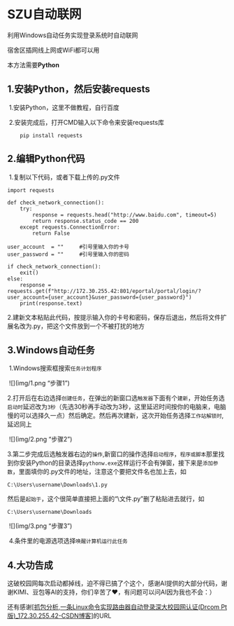 # SZU自动联网

利用Windows自动任务实现登录系统时自动联网

宿舍区插网线上网或WiFi都可以用

本方法需要**Python**



## 1.安装Python，然后安装requests

​	1.安装Python，这里不做教程，自行百度

​	2.安装完成后，打开CMD输入以下命令来安装requests库

```
	pip install requests
```



## 2.编辑Python代码

​	1.复制以下代码，或者下载上传的.py文件

```
import requests

def check_network_connection():
    try:
        response = requests.head("http://www.baidu.com", timeout=5)
        return response.status_code == 200
    except requests.ConnectionError:
        return False

user_account  = ""     #引号里输入你的卡号
user_password = ""     #引号里输入你的密码

if check_network_connection():
    exit()
else:
    response = requests.get(f"http://172.30.255.42:801/eportal/portal/login/?user_account={user_account}&user_password={user_password}")
    print(response.text)
```

​	2.建新文本粘贴此代码，按提示输入你的卡号和密码，保存后退出，然后将文件扩展名改为.py，把这个文件放到一个不被打扰的地方



## 3.Windows自动任务

​	1.Windows搜索框搜索`任务计划程序`

​	![](img/1.png “步骤1”)

​	2.打开后在右边选择`创建任务`，在弹出的新窗口选`触发器`下面有个`建新`，开始任务选`启动时`延迟改为`3秒`（先选30秒再手动改为3秒，这里延迟时间按你的电脑来，电脑慢的可以选择久一点）然后确定。然后再次建新，这次开始任务选择`工作站解锁时`,延迟同上

​	![](img/2.png “步骤2”)

​	3.第二步完成后选触发器右边的`操作`,新窗口的操作选择`启动程序`，`程序或脚本`那里找到你安装Python的目录选择`pythonw.exe`这样运行不会有弹窗，接下来是`添加参数`，里面填你的.py文件的地址，注意这个要把文件名也加上去，如

```
C:\Users\username\Downloads\1.py
```

然后是`起始于`，这个很简单直接把上面的“\文件.py”删了粘贴进去就行，如

```
C:\Users\username\Downloads
```

​	![](img/3.png “步骤3”)	

​	4.条件里的电源选项选择`唤醒计算机运行此任务`



## 4.大功告成



这破校园网每次启动都掉线，迫不得已搞了个这个，感谢AI提供的大部分代码，谢谢KIMI、豆包等AI的支持，你们辛苦了❤️，有问题可以问AI因为我也不会：）

还有感谢[[抓包分析,一条Linux命令实现路由器自动登录深大校园网认证(Drcom Pt版)_172.30.255.42-CSDN博客](https://blog.csdn.net/TeleostNaCl/article/details/124553119)]的URL

